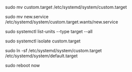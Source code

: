 sudo mv custom.target /etc/systemd/system/custom.target

sudo mv new.service /etc/systemd/system/custom.target.wants/new.service

sudo systemctl list-units --type target --all

sudo systemctl isolate custom.target

sudo ln -sf /etc/systemd/system/custom.target /etc/systemd/system/default.target

sudo reboot now

